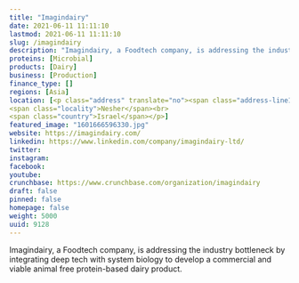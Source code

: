```yaml
---
title: "Imagindairy"
date: 2021-06-11 11:11:10
lastmod: 2021-06-11 11:11:10
slug: /imagindairy
description: "Imagindairy, a Foodtech company, is addressing the industry bottleneck by integrating deep tech with system biology to develop a commercial and viable animal free protein-based dairy product."
proteins: [Microbial]
products: [Dairy]
business: [Production]
finance_type: []
regions: [Asia]
location: [<p class="address" translate="no"><span class="address-line1">Netiv HaTrashim</span><br>
<span class="locality">Nesher</span><br>
<span class="country">Israel</span></p>]
featured_image: "1601666596330.jpg"
website: https://imagindairy.com/
linkedin: https://www.linkedin.com/company/imagindairy-ltd/
twitter: 
instagram: 
facebook: 
youtube: 
crunchbase: https://www.crunchbase.com/organization/imagindairy
draft: false
pinned: false
homepage: false
weight: 5000
uuid: 9128
---
```

Imagindairy, a Foodtech company, is addressing the industry bottleneck by integrating deep tech with system biology to develop a commercial and viable animal free protein-based dairy product.
